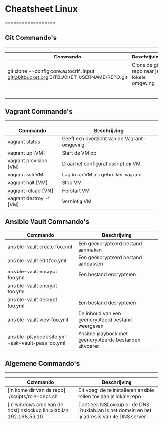 # Cheatsheet Linux
==================

## Git Commando's
-----------------

|Commando|Beschrijving|
|-------|-----------|
|git clone --config core.autocrlf=input git@bitbucket.org:BITBUCKET_USERNAME/REPO.git|Clone de git repo naar je lokale omgeving|
|||
|||
|||
|||
|||
|||

## Vagrant Commando's
---------------------

|Commando|Beschrijving|
|-------|-----------|
|vagrant status|Geeft een overzicht van de Vagrant-omgeving|
|vagrant up [VM]|Start de VM op|
|vagrant provision [VM]|Draai het configuratiescript op VM|
|vagrant ssh VM|Log in op VM als gebruiker vagrant|
|vagrant halt [VM]|Stop VM|
|vagrant reload [VM]|Herstart VM|
|vagrant destroy -f [VM]|Vernietig VM|

## Ansible Vault Commando's

|Commando|Beschrijving|
|--------|------------|
|ansible-vault create foo.yml|Een geëncrypteerd bestand aanmaken|
|ansible-vault edit foo.yml|Een geëncrypteerd bestand aanpassen|
|ansible-vault encrypt foo.yml|Een bestand encrypteren|
|ansible-vault encrypt foo.yml||
|ansible-vault decrypt foo.yml|Een bestand decrypteren|
|ansible-vault view foo.yml|De inhoud van een geëncrypteerd bestand weergeven|
|ansible-playbook site.yml --ask-vault-pass foo.yml|Ansible playbook met geëncrypteerde bestanden uitvoeren|


## Algemene Commando's
-------------

|Commando|Beschrijving|
|-------|-----------|
|[in home dir van de repo] ./scripts/role-deps.sh|Dit voegt de te installeren ansible rollen toe aan je lokale repo|
|[in windows cmd van de host] nslookup linuxlab.lan 192.168.56.10|Doet een NSLookup bij de DNS. linuxlab.lan is het domein en het ip adres is van de DNS server|

